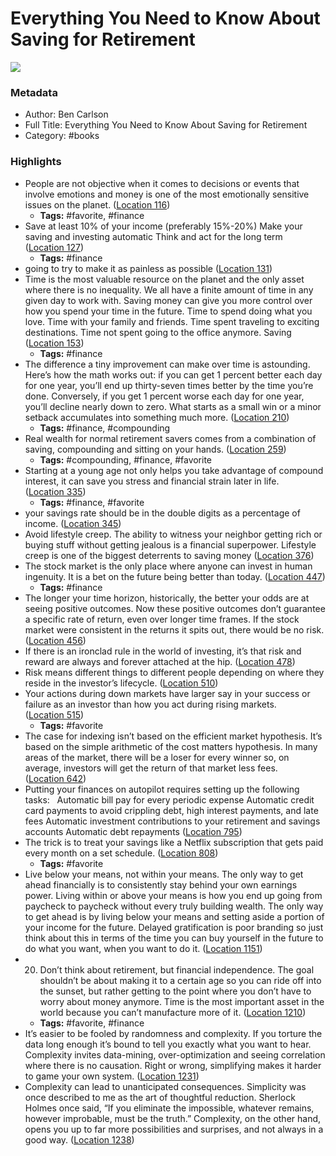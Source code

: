 # Everything You Need to Know About Saving for Retirement

![](https://m.media-amazon.com/images/I/81-nvguJPDL._SY160.jpg)

### Metadata

- Author: Ben Carlson
- Full Title: Everything You Need to Know About Saving for Retirement
- Category: #books

### Highlights

- People are not objective when it comes to decisions or events that involve emotions and money is one of the most emotionally sensitive issues on the planet. ([Location 116](https://readwise.io/to_kindle?action=open&asin=B08P4XF2HP&location=116))
    - **Tags:** #favorite, #finance
- Save at least 10% of your income (preferably 15%-20%) Make your saving and investing automatic Think and act for the long term ([Location 127](https://readwise.io/to_kindle?action=open&asin=B08P4XF2HP&location=127))
    - **Tags:** #finance
- going to try to make it as painless as possible ([Location 131](https://readwise.io/to_kindle?action=open&asin=B08P4XF2HP&location=131))
- Time is the most valuable resource on the planet and the only asset where there is no inequality. We all have a finite amount of time in any given day to work with. Saving money can give you more control over how you spend your time in the future. Time to spend doing what you love. Time with your family and friends. Time spent traveling to exciting destinations. Time not spent going to the office anymore. Saving ([Location 153](https://readwise.io/to_kindle?action=open&asin=B08P4XF2HP&location=153))
    - **Tags:** #finance
- The difference a tiny improvement can make over time is astounding. Here’s how the math works out: if you can get 1 percent better each day for one year, you’ll end up thirty-seven times better by the time you’re done. Conversely, if you get 1 percent worse each day for one year, you’ll decline nearly down to zero. What starts as a small win or a minor setback accumulates into something much more. ([Location 210](https://readwise.io/to_kindle?action=open&asin=B08P4XF2HP&location=210))
    - **Tags:** #finance, #compounding
- Real wealth for normal retirement savers comes from a combination of saving, compounding and sitting on your hands. ([Location 259](https://readwise.io/to_kindle?action=open&asin=B08P4XF2HP&location=259))
    - **Tags:** #compounding, #finance, #favorite
- Starting at a young age not only helps you take advantage of compound interest, it can save you stress and financial strain later in life. ([Location 335](https://readwise.io/to_kindle?action=open&asin=B08P4XF2HP&location=335))
    - **Tags:** #finance, #favorite
- your savings rate should be in the double digits as a percentage of income. ([Location 345](https://readwise.io/to_kindle?action=open&asin=B08P4XF2HP&location=345))
- Avoid lifestyle creep. The ability to witness your neighbor getting rich or buying stuff without getting jealous is a financial superpower. Lifestyle creep is one of the biggest deterrents to saving money ([Location 376](https://readwise.io/to_kindle?action=open&asin=B08P4XF2HP&location=376))
- The stock market is the only place where anyone can invest in human ingenuity. It is a bet on the future being better than today. ([Location 447](https://readwise.io/to_kindle?action=open&asin=B08P4XF2HP&location=447))
    - **Tags:** #finance
- The longer your time horizon, historically, the better your odds are at seeing positive outcomes. Now these positive outcomes don’t guarantee a specific rate of return, even over longer time frames. If the stock market were consistent in the returns it spits out, there would be no risk. ([Location 456](https://readwise.io/to_kindle?action=open&asin=B08P4XF2HP&location=456))
- If there is an ironclad rule in the world of investing, it’s that risk and reward are always and forever attached at the hip. ([Location 478](https://readwise.io/to_kindle?action=open&asin=B08P4XF2HP&location=478))
- Risk means different things to different people depending on where they reside in the investor’s lifecycle. ([Location 510](https://readwise.io/to_kindle?action=open&asin=B08P4XF2HP&location=510))
- Your actions during down markets have larger say in your success or failure as an investor than how you act during rising markets. ([Location 515](https://readwise.io/to_kindle?action=open&asin=B08P4XF2HP&location=515))
    - **Tags:** #favorite
- The case for indexing isn’t based on the efficient market hypothesis. It’s based on the simple arithmetic of the cost matters hypothesis. In many areas of the market, there will be a loser for every winner so, on average, investors will get the return of that market less fees. ([Location 642](https://readwise.io/to_kindle?action=open&asin=B08P4XF2HP&location=642))
- Putting your finances on autopilot requires setting up the following tasks:   Automatic bill pay for every periodic expense Automatic credit card payments to avoid crippling debt, high interest payments, and late fees Automatic investment contributions to your retirement and savings accounts Automatic debt repayments ([Location 795](https://readwise.io/to_kindle?action=open&asin=B08P4XF2HP&location=795))
- The trick is to treat your savings like a Netflix subscription that gets paid every month on a set schedule. ([Location 808](https://readwise.io/to_kindle?action=open&asin=B08P4XF2HP&location=808))
    - **Tags:** #favorite
- Live below your means, not within your means. The only way to get ahead financially is to consistently stay behind your own earnings power. Living within or above your means is how you end up going from paycheck to paycheck without every truly building wealth. The only way to get ahead is by living below your means and setting aside a portion of your income for the future. Delayed gratification is poor branding so just think about this in terms of the time you can buy yourself in the future to do what you want, when you want to do it. ([Location 1151](https://readwise.io/to_kindle?action=open&asin=B08P4XF2HP&location=1151))
- 20. Don’t think about retirement, but financial independence. The goal shouldn’t be about making it to a certain age so you can ride off into the sunset, but rather getting to the point where you don’t have to worry about money anymore. Time is the most important asset in the world because you can’t manufacture more of it. ([Location 1210](https://readwise.io/to_kindle?action=open&asin=B08P4XF2HP&location=1210))
    - **Tags:** #favorite, #finance
- It’s easier to be fooled by randomness and complexity. If you torture the data long enough it’s bound to tell you exactly what you want to hear. Complexity invites data-mining, over-optimization and seeing correlation where there is no causation. Right or wrong, simplifying makes it harder to game your own system. ([Location 1231](https://readwise.io/to_kindle?action=open&asin=B08P4XF2HP&location=1231))
- Complexity can lead to unanticipated consequences. Simplicity was once described to me as the art of thoughtful reduction. Sherlock Holmes once said, “If you eliminate the impossible, whatever remains, however improbable, must be the truth.” Complexity, on the other hand, opens you up to far more possibilities and surprises, and not always in a good way. ([Location 1238](https://readwise.io/to_kindle?action=open&asin=B08P4XF2HP&location=1238))
